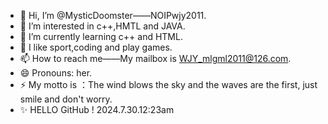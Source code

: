 - 👋 Hi, I’m @MysticDoomster——NOIPwjy2011.
- 👀 I’m interested in c++,HMTL and JAVA.
- 🌱 I’m currently learning c++ and HTML.
- 💞️ I like sport,coding and play games.
- 📫 How to reach me——My mailbox is WJY_mlgml2011@126.com.
- 😄 Pronouns: her.
- ⚡ My motto is ：The wind blows the sky and the waves are the first, just smile and don't worry.
- ✨ HELLO GitHub ! 2024.7.30.12:23am
<!---
MysticDoomster/MysticDoomster is a ✨ special ✨ repository because its `README.md` (this file) appears on your GitHub profile.
You can click the Preview link to take a look at your changes.
--->
